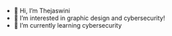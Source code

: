 - 👋 Hi, I’m Thejaswini
- 👀 I’m interested in graphic design and cybersecurity!
- 🌱 I’m currently learning cybersecurity
<!---
ThejaswiniM02/ThejaswiniM02 is a ✨ special ✨ repository because its `README.md` (this file) appears on your GitHub profile.
You can click the Preview link to take a look at your changes.
--->
